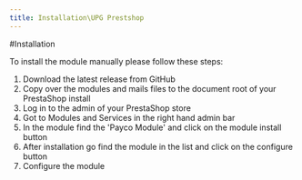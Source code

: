 ```yaml
---
title: Installation\UPG Prestshop
---
```


#Installation

To install the module manually please follow these steps:
1. Download the latest release from GitHub
2. Copy over the modules and mails files to the document root of your PrestaShop install
3. Log in to the admin of your PrestaShop store
4. Got to Modules and Services in the right hand admin bar
5. In the module find the 'Payco Module' and click on the module install button
6. After installation go find the module in the list and click on the configure button
7. Configure the module